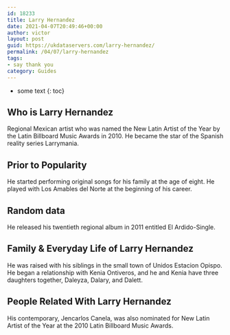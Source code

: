```yaml
---
id: 18233
title: Larry Hernandez
date: 2021-04-07T20:49:46+00:00
author: victor
layout: post
guid: https://ukdataservers.com/larry-hernandez/
permalink: /04/07/larry-hernandez
tags:
- say thank you
category: Guides
---
```


* some text
{: toc}


## Who is Larry Hernandez



Regional Mexican artist who was named the New Latin Artist of the Year by the Latin Billboard Music Awards in 2010. He became the star of the Spanish reality series Larrymania.

                
                
                
## Prior to Popularity



He started performing original songs for his family at the age of eight. He played with Los Amables del Norte at the beginning of his career.

                
                
                
## Random data



He released his twentieth regional album in 2011 entitled El Ardido-Single.

                
                
                
## Family & Everyday Life of Larry Hernandez



He was raised with his siblings in the small town of Unidos Estacion Opispo. He began a relationship with Kenia Ontiveros, and he and Kenia have three daughters together, Daleyza, Dalary, and Dalett.

                
                
                
## People Related With Larry Hernandez



His contemporary, Jencarlos Canela, was also nominated for New Latin Artist of the Year at the 2010 Latin Billboard Music Awards.

                
              
            
          
          
          